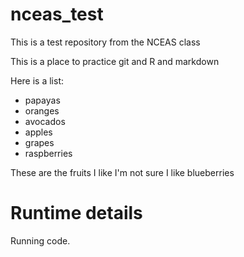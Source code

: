 # nceas_test
This is a test repository from the NCEAS class

This is a place to practice git and R and markdown

Here is a list: 

* papayas
* oranges
* avocados
* apples
* grapes
* raspberries

These are the fruits I like
I'm not sure I like blueberries

# Runtime details

Running code.